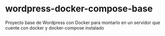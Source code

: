 # wordpress-docker-compose-base
Proyecto base de Wordpress con Docker para montarlo en un servidor que cuente con docker y docker-compose instalado
